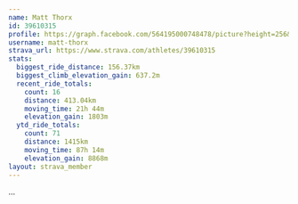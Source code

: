 ```yaml
---
name: Matt Thorx
id: 39610315
profile: https://graph.facebook.com/564195000748478/picture?height=256&width=256
username: matt-thorx
strava_url: https://www.strava.com/athletes/39610315
stats:
  biggest_ride_distance: 156.37km
  biggest_climb_elevation_gain: 637.2m
  recent_ride_totals:
    count: 16
    distance: 413.04km
    moving_time: 21h 44m
    elevation_gain: 1803m
  ytd_ride_totals:
    count: 71
    distance: 1415km
    moving_time: 87h 14m
    elevation_gain: 8868m
layout: strava_member
--- 
```

...
